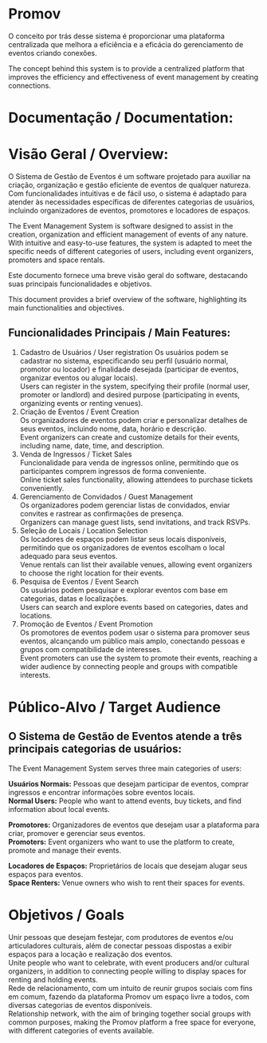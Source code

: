 # Promov
 O conceito por trás desse sistema é proporcionar uma plataforma centralizada que melhora a eficiência e a eficácia do gerenciamento de eventos criando conexões. 
 
 The concept behind this system is to provide a centralized platform that improves the efficiency and effectiveness of event management by creating connections.

# **Documentação / Documentation:**

# **Visão Geral / Overview:**
O Sistema de Gestão de Eventos é um software projetado para auxiliar na criação, organização e gestão eficiente de eventos de qualquer natureza. Com funcionalidades intuitivas e de fácil uso, o sistema é adaptado para atender às necessidades específicas de diferentes categorias de usuários, incluindo organizadores de eventos, promotores e locadores de espaços.

The Event Management System is software designed to assist in the creation, organization and efficient management of events of any nature. With intuitive and easy-to-use features, the system is adapted to meet the specific needs of different categories of users, including event organizers, promoters and space rentals.

Este documento fornece uma breve visão geral do software, destacando suas principais funcionalidades e objetivos.

This document provides a brief overview of the software, highlighting its main functionalities and objectives.

## Funcionalidades Principais / Main Features:

1. Cadastro de Usuários / User registration
Os usuários podem se cadastrar no sistema, especificando seu perfil (usuário normal, promotor ou locador) e finalidade desejada (participar de eventos, organizar eventos ou alugar locais).  
Users can register in the system, specifying their profile (normal user, promoter or landlord) and desired purpose (participating in events, organizing events or renting venues).  
3. Criação de Eventos / Event Creation  
Os organizadores de eventos podem criar e personalizar detalhes de seus eventos, incluindo nome, data, horário e descrição.  
Event organizers can create and customize details for their events, including name, date, time, and description.  
5. Venda de Ingressos / Ticket Sales  
Funcionalidade para venda de ingressos online, permitindo que os participantes comprem ingressos de forma conveniente.  
Online ticket sales functionality, allowing attendees to purchase tickets conveniently.  
7. Gerenciamento de Convidados / Guest Management  
Os organizadores podem gerenciar listas de convidados, enviar convites e rastrear as confirmações de presença.  
Organizers can manage guest lists, send invitations, and track RSVPs.  
9. Seleção de Locais / Location Selection  
Os locadores de espaços podem listar seus locais disponíveis, permitindo que os organizadores de eventos escolham o local adequado para seus eventos.  
Venue rentals can list their available venues, allowing event organizers to choose the right location for their events.  
11. Pesquisa de Eventos / Event Search  
Os usuários podem pesquisar e explorar eventos com base em categorias, datas e localizações.  
Users can search and explore events based on categories, dates and locations.  
13. Promoção de Eventos / Event Promotion  
Os promotores de eventos podem usar o sistema para promover seus eventos, alcançando um público mais amplo, conectando pessoas e grupos com compatibilidade de interesses.  
Event promoters can use the system to promote their events, reaching a wider audience by connecting people and groups with compatible interests.  

# Público-Alvo / Target Audience

## O Sistema de Gestão de Eventos atende a três principais categorias de usuários:
The Event Management System serves three main categories of users: 

**Usuários Normais:** Pessoas que desejam participar de eventos, comprar ingressos e encontrar informações sobre eventos locais.   
**Normal Users:** People who want to attend events, buy tickets, and find information about local events.  

**Promotores:** Organizadores de eventos que desejam usar a plataforma para criar, promover e gerenciar seus eventos.    
**Promoters:** Event organizers who want to use the platform to create, promote and manage their events.  

**Locadores de Espaços:** Proprietários de locais que desejam alugar seus espaços para eventos.  
**Space Renters:** Venue owners who wish to rent their spaces for events.  

# Objetivos / Goals  
Unir pessoas que desejam festejar, com produtores de eventos e/ou articuladores culturais, além de conectar pessoas dispostas a exibir espaços para a locação e realização dos eventos.  
Unite people who want to celebrate, with event producers and/or cultural organizers, in addition to connecting people willing to display spaces for renting and holding events.  
Rede de relacionamento, com um intuito de reunir grupos sociais com fins em comum, fazendo da plataforma Promov um espaço livre a todos, com diversas categorias de eventos disponíveis.  
Relationship network, with the aim of bringing together social groups with common purposes, making the Promov platform a free space for everyone, with different categories of events available.  

